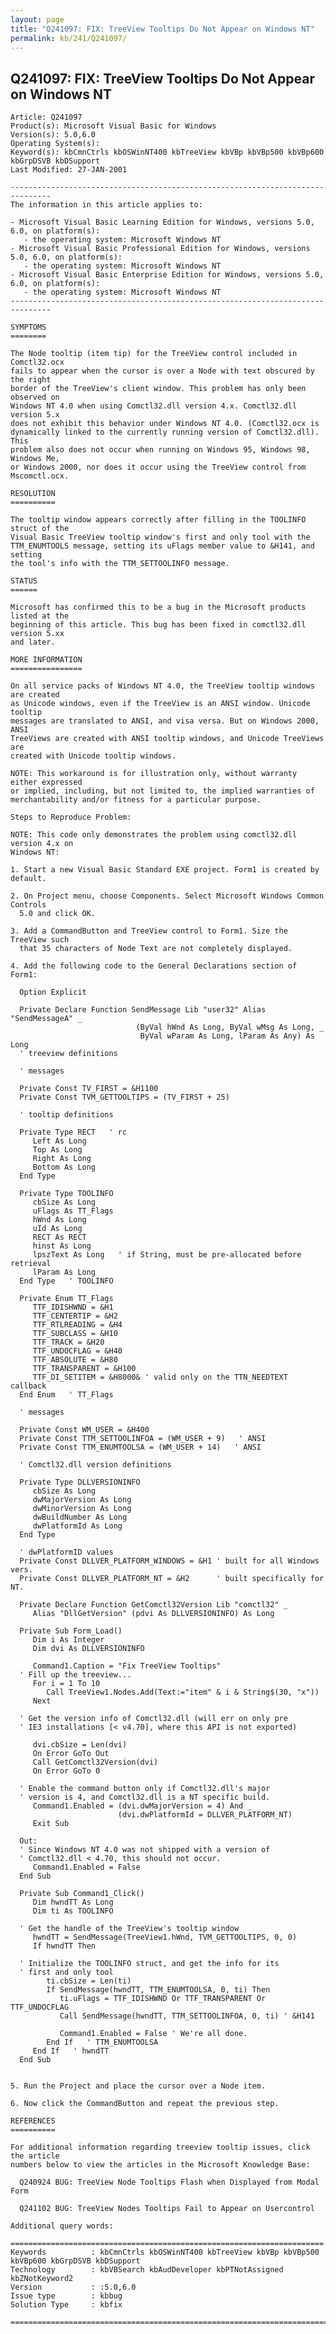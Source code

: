 ```yaml
---
layout: page
title: "Q241097: FIX: TreeView Tooltips Do Not Appear on Windows NT"
permalink: kb/241/Q241097/
---
```


## Q241097: FIX: TreeView Tooltips Do Not Appear on Windows NT

	Article: Q241097
	Product(s): Microsoft Visual Basic for Windows
	Version(s): 5.0,6.0
	Operating System(s): 
	Keyword(s): kbCmnCtrls kbOSWinNT400 kbTreeView kbVBp kbVBp500 kbVBp600 kbGrpDSVB kbDSupport
	Last Modified: 27-JAN-2001
	
	-------------------------------------------------------------------------------
	The information in this article applies to:
	
	- Microsoft Visual Basic Learning Edition for Windows, versions 5.0, 6.0, on platform(s):
	   - the operating system: Microsoft Windows NT 
	- Microsoft Visual Basic Professional Edition for Windows, versions 5.0, 6.0, on platform(s):
	   - the operating system: Microsoft Windows NT 
	- Microsoft Visual Basic Enterprise Edition for Windows, versions 5.0, 6.0, on platform(s):
	   - the operating system: Microsoft Windows NT 
	-------------------------------------------------------------------------------
	
	SYMPTOMS
	========
	
	The Node tooltip (item tip) for the TreeView control included in Comctl32.ocx
	fails to appear when the cursor is over a Node with text obscured by the right
	border of the TreeView's client window. This problem has only been observed on
	Windows NT 4.0 when using Comctl32.dll version 4.x. Comctl32.dll version 5.x
	does not exhibit this behavior under Windows NT 4.0. (Comctl32.ocx is
	dynamically linked to the currently running version of Comctl32.dll). This
	problem also does not occur when running on Windows 95, Windows 98, Windows Me,
	or Windows 2000, nor does it occur using the TreeView control from Mscomctl.ocx.
	
	RESOLUTION
	==========
	
	The tooltip window appears correctly after filling in the TOOLINFO struct of the
	Visual Basic TreeView tooltip window's first and only tool with the
	TTM_ENUMTOOLS message, setting its uFlags member value to &H141, and setting
	the tool's info with the TTM_SETTOOLINFO message.
	
	STATUS
	======
	
	Microsoft has confirmed this to be a bug in the Microsoft products listed at the
	beginning of this article. This bug has been fixed in comctl32.dll version 5.xx
	and later.
	
	MORE INFORMATION
	================
	
	On all service packs of Windows NT 4.0, the TreeView tooltip windows are created
	as Unicode windows, even if the TreeView is an ANSI window. Unicode tooltip
	messages are translated to ANSI, and visa versa. But on Windows 2000, ANSI
	TreeViews are created with ANSI tooltip windows, and Unicode TreeViews are
	created with Unicode tooltip windows.
	
	NOTE: This workaround is for illustration only, without warranty either expressed
	or implied, including, but not limited to, the implied warranties of
	merchantability and/or fitness for a particular purpose.
	
	Steps to Reproduce Problem:
	
	NOTE: This code only demonstrates the problem using comctl32.dll version 4.x on
	Windows NT:
	
	1. Start a new Visual Basic Standard EXE project. Form1 is created by default.
	
	2. On Project menu, choose Components. Select Microsoft Windows Common Controls
	  5.0 and click OK.
	
	3. Add a CommandButton and TreeView control to Form1. Size the TreeView such
	  that 35 characters of Node Text are not completely displayed.
	
	4. Add the following code to the General Declarations section of Form1:
	
	  Option Explicit
	
	  Private Declare Function SendMessage Lib "user32" Alias "SendMessageA" _
	                            (ByVal hWnd As Long, ByVal wMsg As Long, _
	                             ByVal wParam As Long, lParam As Any) As Long    
	  ' treeview definitions
	
	  ' messages
	
	  Private Const TV_FIRST = &H1100
	  Private Const TVM_GETTOOLTIPS = (TV_FIRST + 25)
	
	  ' tooltip definitions
	
	  Private Type RECT   ' rc
	     Left As Long
	     Top As Long
	     Right As Long
	     Bottom As Long
	  End Type
	
	  Private Type TOOLINFO
	     cbSize As Long
	     uFlags As TT_Flags
	     hWnd As Long
	     uId As Long
	     RECT As RECT
	     hinst As Long
	     lpszText As Long   ' if String, must be pre-allocated before retrieval
	     lParam As Long
	  End Type   ' TOOLINFO
	
	  Private Enum TT_Flags
	     TTF_IDISHWND = &H1
	     TTF_CENTERTIP = &H2
	     TTF_RTLREADING = &H4
	     TTF_SUBCLASS = &H10
	     TTF_TRACK = &H20
	     TTF_UNDOCFLAG = &H40
	     TTF_ABSOLUTE = &H80
	     TTF_TRANSPARENT = &H100
	     TTF_DI_SETITEM = &H8000& ' valid only on the TTN_NEEDTEXT callback
	  End Enum   ' TT_Flags
	
	  ' messages
	
	  Private Const WM_USER = &H400
	  Private Const TTM_SETTOOLINFOA = (WM_USER + 9)   ' ANSI
	  Private Const TTM_ENUMTOOLSA = (WM_USER + 14)   ' ANSI
	
	  ' Comctl32.dll version definitions
	
	  Private Type DLLVERSIONINFO
	     cbSize As Long
	     dwMajorVersion As Long
	     dwMinorVersion As Long
	     dwBuildNumber As Long
	     dwPlatformId As Long
	  End Type
	
	  ' dwPlatformID values
	  Private Const DLLVER_PLATFORM_WINDOWS = &H1 ' built for all Windows vers.
	  Private Const DLLVER_PLATFORM_NT = &H2      ' built specifically for NT.
	
	  Private Declare Function GetComctl32Version Lib "comctl32" _
	     Alias "DllGetVersion" (pdvi As DLLVERSIONINFO) As Long
	
	  Private Sub Form_Load()
	     Dim i As Integer
	     Dim dvi As DLLVERSIONINFO
	
	     Command1.Caption = "Fix TreeView Tooltips"
	  ' Fill up the treeview...
	     For i = 1 To 10
	        Call TreeView1.Nodes.Add(Text:="item" & i & String$(30, "x"))
	     Next
	
	  ' Get the version info of Comctl32.dll (will err on only pre
	  ' IE3 installations [< v4.70], where this API is not exported)
	
	     dvi.cbSize = Len(dvi)
	     On Error GoTo Out
	     Call GetComctl32Version(dvi)
	     On Error GoTo 0
	
	  ' Enable the command button only if Comctl32.dll's major
	  ' version is 4, and Comctl32.dll is a NT specific build.
	     Command1.Enabled = (dvi.dwMajorVersion = 4) And _
	                        (dvi.dwPlatformId = DLLVER_PLATFORM_NT)
	     Exit Sub
	
	  Out:
	  ' Since Windows NT 4.0 was not shipped with a version of
	  ' Comctl32.dll < 4.70, this should not occur.
	     Command1.Enabled = False
	  End Sub
	
	  Private Sub Command1_Click()
	     Dim hwndTT As Long
	     Dim ti As TOOLINFO
	
	  ' Get the handle of the TreeView's tooltip window
	     hwndTT = SendMessage(TreeView1.hWnd, TVM_GETTOOLTIPS, 0, 0)
	     If hwndTT Then
	
	  ' Initialize the TOOLINFO struct, and get the info for its
	  ' first and only tool
	        ti.cbSize = Len(ti)
	        If SendMessage(hwndTT, TTM_ENUMTOOLSA, 0, ti) Then
	           ti.uFlags = TTF_IDISHWND Or TTF_TRANSPARENT Or TTF_UNDOCFLAG
	           Call SendMessage(hwndTT, TTM_SETTOOLINFOA, 0, ti) ' &H141
	
	           Command1.Enabled = False ' We're all done.
	        End If   ' TTM_ENUMTOOLSA
	     End If   ' hwndTT
	  End Sub
	
	
	5. Run the Project and place the cursor over a Node item.
	
	6. Now click the CommandButton and repeat the previous step.
	
	REFERENCES
	==========
	
	For additional information regarding treeview tooltip issues, click the article
	numbers below to view the articles in the Microsoft Knowledge Base:
	
	  Q240924 BUG: TreeView Node Tooltips Flash when Displayed from Modal Form
	
	  Q241102 BUG: TreeView Nodes Tooltips Fail to Appear on Usercontrol
	
	Additional query words:
	
	======================================================================
	Keywords          : kbCmnCtrls kbOSWinNT400 kbTreeView kbVBp kbVBp500 kbVBp600 kbGrpDSVB kbDSupport 
	Technology        : kbVBSearch kbAudDeveloper kbPTNotAssigned kbZNotKeyword2
	Version           : :5.0,6.0
	Issue type        : kbbug
	Solution Type     : kbfix
	
	=============================================================================
	
